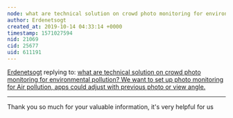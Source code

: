 ```yaml
---
node: what are technical solution on crowd photo monitoring for environmental pollution? We want to set up photo monitoring for Air pollution, apps could adjust with previous photo or view angle. 
author: Erdenetsogt
created_at: 2019-10-14 04:33:14 +0000
timestamp: 1571027594
nid: 21069
cid: 25677
uid: 611191
---
```




[Erdenetsogt](../profile/Erdenetsogt) replying to: [what are technical solution on crowd photo monitoring for environmental pollution? We want to set up photo monitoring for Air pollution, apps could adjust with previous photo or view angle. ](../notes/erdenetsogt_s/10-04-2019/what-are-technical-solution-on-crowd-photo-monitoring-for-environmental-pollution-we-want-to-set-up-photo-monitoring-for-air-pollution-apps-could-adjust-with-previous-photo-or-view-angle)

----
Thank you so much for your valuable information, it's very helpful for us